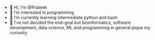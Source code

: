 - 👋 Hi, I’m @Prateek
- 👀 I’m interested in programming
- 🌱 I’m currently learning intermediate python and bash
- 💞️ I've not decided the end-goal but bioinformatics, software development, data science, ML and programming in general pique my curiosity

<!---
Prateek1410/Prateek1410 is a ✨ special ✨ repository because its `README.md` (this file) appears on your GitHub profile.
You can click the Preview link to take a look at your changes.
--->
